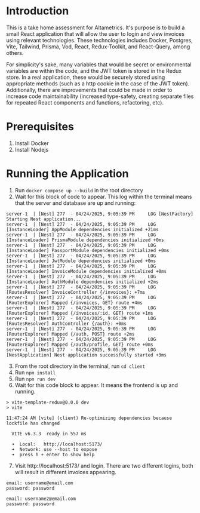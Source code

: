 # Introduction
This is a take home assessment for Altametrics. It's purpose is to build a small React application that will allow the user to login and view invoices using relevant technologies. These technologies includes Docker, Postgres, Vite, Tailwind, Prisma, Vod, React, Redux-Toolkit, and React-Query, among others. 

For simplicity's sake, many variables that would be secret or environmental variables are within the code, and the JWT token is stored in the Redux store. In a real application, these would be securely stored using appropriate methods (such as a http cookie in the case of the JWT token). Additionally, there are improvements that could be made in order to increase code maintainability (increased type-safety, creating separate files for repeated React components and functions, refactoring, etc).

# Prerequisites
1. Install Docker
2. Install Nodejs

# Running the Application
1. Run `docker compose up --build` in the root directory
2. Wait for this block of code to appear. This log within the terminal means that the server and database are up and running:
```
server-1  | [Nest] 277  - 04/24/2025, 9:05:39 PM     LOG [NestFactory] Starting Nest application...                                                                                                                                      
server-1  | [Nest] 277  - 04/24/2025, 9:05:39 PM     LOG [InstanceLoader] AppModule dependencies initialized +21ms
server-1  | [Nest] 277  - 04/24/2025, 9:05:39 PM     LOG [InstanceLoader] PrismaModule dependencies initialized +0ms
server-1  | [Nest] 277  - 04/24/2025, 9:05:39 PM     LOG [InstanceLoader] PassportModule dependencies initialized +0ms
server-1  | [Nest] 277  - 04/24/2025, 9:05:39 PM     LOG [InstanceLoader] JwtModule dependencies initialized +0ms                                                                                                                        
server-1  | [Nest] 277  - 04/24/2025, 9:05:39 PM     LOG [InstanceLoader] InvoiceModule dependencies initialized +0ms                                                                                                                    
server-1  | [Nest] 277  - 04/24/2025, 9:05:39 PM     LOG [InstanceLoader] AuthModule dependencies initialized +2ms                                                                                                                       
server-1  | [Nest] 277  - 04/24/2025, 9:05:39 PM     LOG [RoutesResolver] InvoiceController {/invoices}: +7ms                                                                                                                            
server-1  | [Nest] 277  - 04/24/2025, 9:05:39 PM     LOG [RouterExplorer] Mapped {/invoices, GET} route +4ms                                                                                                                             
server-1  | [Nest] 277  - 04/24/2025, 9:05:39 PM     LOG [RouterExplorer] Mapped {/invoices/:id, GET} route +1ms                                                                                                                         
server-1  | [Nest] 277  - 04/24/2025, 9:05:39 PM     LOG [RoutesResolver] AuthController {/auth}: +0ms
server-1  | [Nest] 277  - 04/24/2025, 9:05:39 PM     LOG [RouterExplorer] Mapped {/auth, POST} route +2ms                                                                                                                                
server-1  | [Nest] 277  - 04/24/2025, 9:05:39 PM     LOG [RouterExplorer] Mapped {/auth/profile, GET} route +0ms                                                                                                                         
server-1  | [Nest] 277  - 04/24/2025, 9:05:39 PM     LOG [NestApplication] Nest application successfully started +3ms   
```
3. From the root directory in the terminal, run `cd client`
4. Run `npm install`
5. Run `npm run dev`
6. Wait for this code block to appear. It means the frontend is up and running.
```
> vite-template-redux@0.0.0 dev
> vite

11:47:24 AM [vite] (client) Re-optimizing dependencies because lockfile has changed

  VITE v6.3.3  ready in 557 ms

  ➜  Local:   http://localhost:5173/
  ➜  Network: use --host to expose
  ➜  press h + enter to show help

```
7. Visit  http://localhost:5173/ and login. There are two different logins, both will result in different invoices appearing.
```
email: username@email.com
password: password

email: username2@email.com
password: password
```
